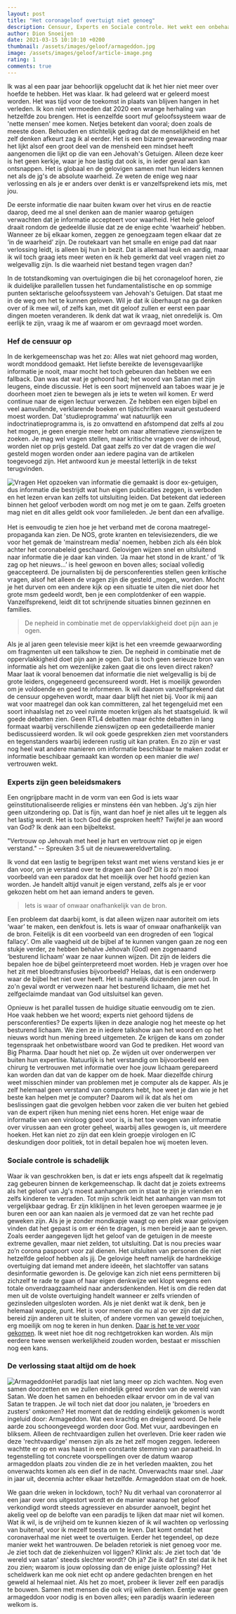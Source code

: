 ```yaml
---
layout: post
title: "Het coronageloof overtuigt niet genoeg"
description: Censuur, Experts en Sociale controle. Het wekt een onbehaaglijk gevoel van herkenning op. Hier ben ik al eerder geweest en het voelde toen ook al niet goed. Hoe de mindset van fundamentalistisch gelovingen lijkt op die van het coronageloof.
author: Dion Snoeijen
date: 2021-03-15 10:10:10 +0200
thumbnail: /assets/images/geloof/armageddon.jpg
image: /assets/images/geloof/article-image.png
rating: 1
comments: true
---
```


<div class="start">
    <p>Ik was al een paar jaar behoorlijk opgelucht dat ik het hier niet meer over hoefde te hebben. Het was klaar. Ik had geleerd wat er geleerd moest worden. Het was tijd voor de toekomst in plaats van blijven hangen in het verleden. Ik kon niet vermoeden dat 2020 een wrange herhaling van hetzelfde zou brengen. Het is eenzelfde soort muf geloofssysteem waar de 'nette mensen' mee komen. Netjes betekent dan vooral; doen zoals de meeste doen. Behouden en stichtelijk gedrag dat de menselijkheid en het zelf denken afkeurt zag ik al eerder. Het is een bizarre gewaarwording maar het lijkt alsof een groot deel van de mensheid een mindset heeft aangenomen die lijkt op die van een Jehovah's Getuigen. Alleen deze keer is het geen kerkje, waar je hoe lastig dat ook is, in ieder geval aan kan ontsnappen. Het is globaal en de gelovigen samen met hun leiders kennen net als de jg's de absolute waarheid. Ze weten de enige weg naar verlossing en als je er anders over denkt is er vanzelfsprekend iets mis, met jou.</p>
</div>

De eerste informatie die naar buiten kwam over het virus en de reactie daarop, deed me al snel denken aan de manier waarop getuigen verwachten dat je informatie accepteert voor waarheid. Het hele geloof draait rondom de gedeelde illusie dat ze de enige echte ‘waarheid’ hebben. Wanneer ze bij elkaar komen, zeggen ze genoegzaam tegen elkaar dat ze ‘in de waarheid’ zijn. De routekaart van het smalle en enige pad dat naar verlossing leidt, is alleen bij hun in bezit. Dat is allemaal leuk en aardig, maar ik wil toch graag iets meer weten en ik heb gemerkt dat veel vragen niet zo welgevallig zijn. Is die waarheid niet bestand tegen vragen dan?

In de totstandkoming van overtuigingen die bij het coronageloof horen, zie ik duidelijke parallellen tussen het fundamentalistische en op sommige punten sektarische geloofssysteem van Jehovah's Getuigen. Dat staat me in de weg om het te kunnen geloven. Wil je dat ik überhaupt na ga denken over of ik mee wil, of zelfs kan, met dit geloof zullen er eerst een paar dingen moeten veranderen. Ik denk dat wat ik vraag, niet onredelijk is. Om eerlijk te zijn, vraag ik me af waarom er om gevraagd moet worden.

### Hef de censuur op
In de kerkgemeenschap was het zo: Alles wat niet gehoord mag worden, wordt monddood gemaakt. Het liefste bereikte de levensgevaarlijke informatie je nooit, maar mocht het toch gebeuren dan hebben we een fallback. Dan was dat wat je gehoord had; het woord van Satan met zijn leugens, einde discussie. Het is een soort mijnenveld aan taboes waar je je doorheen moet zien te bewegen als je iets te weten wil komen. Er werd continue naar de eigen lectuur verwezen. Ze hebben een eigen bijbel en veel aanvullende, verklarende boeken en tijdschriften waaruit gestudeerd moest worden. Dat 'studieprogramma' wat natuurlijk een indoctrinatieprogramma is, is zo omvattend en afstompend dat zelfs al zou het mogen, je geen energie meer hebt om naar alternatieve zienswijzen te zoeken. Je mag wel vragen stellen, maar kritische vragen over de inhoud, worden niet op prijs gesteld. Dat gaat zelfs zo ver dat de vragen die _wel_ gesteld mogen worden onder aan iedere pagina van de artikelen toegevoegd zijn. Het antwoord kun je meestal letterlijk in de tekst terugvinden.

<p>
<img src="../../assets/images/geloof/vragen.jpg" alt="Vragen" title="Vragen" />
Het opzoeken van informatie die gemaakt is door ex-getuigen, dus informatie die bestrijdt wat hun eigen publicaties zeggen, is verboden en het lezen ervan kan zelfs tot uitsluiting leiden. Dat betekent dat iedereen binnen het geloof verboden wordt om nog met je om te gaan. Zelfs groeten mag niet en dit alles geldt ook voor familieleden. Je bent dan een afvallige.
<br /><br />
 Het is eenvoudig te zien hoe je het verband met de corona maatregel-propaganda kan zien. De NOS, grote kranten en televisiezenders, die we voor het gemak de 'mainstream media' noemen, hebben zich als één blok achter het coronabeleid geschaard. Gelovigen wijzen snel en uitsluitend naar informatie die je daar kan vinden. ‘Ja maar het stond in de krant.’ of ‘Ik zag op het nieuws...’ is heel gewoon en boven alles; sociaal volledig geaccepteerd. De journalisten bij de persconferenties stellen geen kritische vragen, alsof het alleen de vragen zijn die gesteld _mogen_ worden. Mocht je het durven om een andere kijk op een situatie te uiten die niet door het grote msm gedeeld wordt, ben je een complotdenker of een wappie. Vanzelfsprekend, leidt dit tot schrijnende situaties binnen gezinnen en families.
<blockquote>De nepheid in combinatie met de oppervlakkigheid doet pijn aan je ogen.</blockquote>
Als je al jaren geen televisie meer kijkt is het een vreemde gewaarwording om fragmenten uit een talkshow te zien. De nepheid in combinatie met de oppervlakkigheid doet pijn aan je ogen. Dat is toch geen serieuze bron van informatie als het om wezenlijke zaken gaat die ons leven direct raken? Maar laat ik vooral benoemen dat informatie die niet welgevallig is bij de grote leiders, ongegeneerd gecensureerd wordt. Het is moeilijk geworden om je voldoende en goed te informeren. Ik wil daarom vanzelfsprekend dat de censuur opgeheven wordt, maar daar blijft het niet bij. Voor ik mij aan wat voor maatregel dan ook kan committeren, zal het tegengeluid met een soort inhaalslag net zo veel ruimte moeten krijgen als het staatsgeluid. Ik wil goede debatten zien. Geen RTL4 debatten maar échte debatten in lang formaat waarbij verschillende zienswijzen op een gedetailleerde manier bediscussieerd worden. Ik wil ook goede gesprekken zien met voorstanders en tegenstanders waarbij iedereen rustig uit kan praten. En zo zijn er vast nog heel wat andere manieren om informatie beschikbaar te maken zodat er informatie beschibaar gemaakt kan worden op een manier die <i>wel</i> vertrouwen wekt.
</p>

### Experts zijn geen beleidsmakers
Een ongrijpbare macht in de vorm van een God is iets waar geïnstitutionaliseerde religies er minstens één van hebben. Jg's zijn hier geen uitzondering op. Dat is fijn, want dan hoef je niet alles uit te leggen als het lastig wordt. Het is toch God die gesproken heeft? Twijfel je aan woord van God? Ik denk aan een bijbeltekst.

"Vertrouw op Jehovah met heel je hart en vertrouw niet op je eigen verstand." -- Spreuken 3:5 uit de nieuwewereldvertaling.

Ik vond dat een lastig te begrijpen tekst want met wiens verstand kies je er dan voor, om je verstand over te dragen aan God? Dit is zo'n mooi voorbeeld van een paradox dat het moeilijk over het hoofd gezien kan worden. Je handelt altijd vanuit je eigen verstand, zelfs als je er voor gekozen hebt om het aan iemand anders te geven.

<p>
<blockquote>Iets is waar of onwaar onafhankelijk van de bron.</blockquote>
Een probleem dat daarbij komt, is dat alleen wijzen naar autoriteit om iets ‘waar’ te maken, een denkfout is. Iets is waar of onwaar onafhankelijk van de bron. Feitelijk is dit een voorbeeld van een drogreden of een ‘logical fallacy’. Om alle vaagheid uit de bijbel af te kunnen vangen gaan ze nog een stukje verder, ze hebben behalve Jehovah (God) een zogenaamd ‘besturend lichaam’ waar ze naar kunnen wijzen. Dit zijn de leiders die bepalen hoe de bijbel geïnterpreteerd moet worden. Heb je vragen over hoe het zit met bloedtransfusies bijvoorbeeld? Helaas, dat is een onderwerp waar de bijbel het niet over heeft. Het is namelijk duizenden jaren oud. In zo'n geval wordt er verwezen naar het besturend lichaam, die met het zelfgeclaimde mandaat van God uitsluitsel kan geven.
</p>

Opnieuw is het parallel tussen de huidige situatie eenvoudig om te zien. Hoe vaak hebben we het woord; experts niet gehoord tijdens de persconferenties? De experts lijken in deze analogie nog het meeste op het besturend lichaam. We zien ze in iedere talkshow aan het woord en op het nieuws wordt hun mening breed uitgemeten. Ze krijgen de kans om zonder tegenspraak het onbetwistbare woord van God te prediken. Het woord van Big Pharma. Daar houdt het niet op. Ze wijden uit over onderwerpen ver buiten hun expertise. Natuurlijk is het verstandig om bijvoorbeeld een chirurg te vertrouwen met informatie over hoe jouw lichaam gerepareerd kan worden dan dat van de kapper om de hoek. Maar diezelfde chirurg weet misschien minder van problemen met je computer als de kapper. Als je zelf helemaal geen verstand van computers hebt, hoe weet je dan wie je het beste kan helpen met je computer? Daarom wil ik dat als het om beslissingen gaat die gevolgen hebben voor zaken die ver buiten het gebied van de expert rijken hun mening niet eens horen. Het enige waar de informatie van een viroloog goed voor is, is het toe voegen van informatie over virussen aan een groter geheel, waarbij alles gewogen is, uit meerdere hoeken. Het kan niet zo zijn dat een klein groepje virologen en IC deskundigen door politiek, tot in detail bepalen hoe wij moeten leven.

### Sociale controle is schadelijk
Waar ik van geschrokken ben, is dat er iets engs afspeelt dat ik regelmatig zag gebeuren binnen de kerkgemeenschap. Ik dacht dat je zoiets extreems als het geloof van Jg's moest aanhangen om in staat te zijn je vrienden en zelfs kinderen te verraden. Tot mijn schrik leidt het aanhangen van msm tot vergelijkbaar gedrag. Er zijn kliklijnen in het leven geroepen waarmee je je buren een oor aan kan naaien als je vermoed dat ze van het rechte pad geweken zijn. Als je je zonder mondkapje waagt op een plek waar gelovigen vinden dat het gepast is om er één te dragen, is men bereid je aan te geven. Zoals eerder aangegeven lijdt het geloof van de getuigen in de meeste extreme gevallen, maar niet zelden, tot uitsluiting. Dat is nou precies waar zo’n corona paspoort voor zal dienen. Het uitsluiten van personen die niet hetzelfde geloof hebben als jij. De gelovige heeft namelijk de hardnekkige overtuiging dat iemand met andere ideeën, het slachtoffer van satans desinformatie geworden is. De gelovige kan zich niet eens permitteren bij zichzelf te rade te gaan of haar eigen denkwijze wel klopt wegens een totale onverdraagzaamheid naar andersdenkenden. Het is om die reden dat men uit de volste overtuiging handelt wanneer er zelfs vrienden of gezinsleden uitgesloten worden. Als je niet denkt wat ik denk, ben je helemaal wappie, punt. Het is voor mensen die nu al zo ver zijn dat ze bereid zijn anderen uit te sluiten, of andere vormen van geweld toejuichen, erg moeilijk om nog te keren in hun denken. [Daar is het te ver voor gekomen](https://www.egoic.nl/artikelen/2021-03-15-overtuigingen-en-dicussies-over-corona.html). Ik weet niet hoe dit nog rechtgetrokken kan worden. Als mijn eerdere twee wensen werkelijkheid zouden worden, bestaat er misschien nog een kans.

### De verlossing staat altijd om de hoek
<p><img src="/assets/images/geloof/armageddon.jpg" alt="Armageddon" title="Armageddon" />Het paradijs laat niet lang meer op zich wachten. Nog even samen doorzetten en we zullen eindelijk gered worden van de wereld van Satan. We doen het samen en behoeden elkaar ervoor om in de val van Satan te trappen. Je wil toch niet dat door jou nalaten, je 'broeders en zusters' omkomen? Het moment dat de redding eindelijk gekomen is wordt ingeluid door: Armageddon. Wat een krachtig en dreigend woord. De hele aarde zou schoongeveegd worden door God. Met vuur, aardbevingen en bliksem. Alleen de rechtvaardigen zullen het overleven. Drie keer raden wie deze 'rechtvaardige' mensen zijn als ze het zelf mogen zeggen. Iedereen wachtte er op en was haast in een constante stemming van paraatheid. In tegenstelling tot concrete voorspellingen over de datum waarop armageddon plaats zou vinden die ze in het verleden maakten, zou het onverwachts komen als een dief in de nacht. Onverwachts maar snel. Jaar in jaar uit, decennia achter elkaar hetzelfde. Armageddon staat om de hoek.</p>

We gaan drie weken in lockdown, toch? Nu dit verhaal van coronaterror al een jaar over ons uitgestort wordt en de manier waarop het geloof verkondigd wordt steeds agressiever en absurder aanvoelt, begint het akelig veel op de belofte van een paradijs te lijken dat maar niet wil komen. Wat ik wil, is de vrijheid om te kunnen kiezen of ik wil wachten op verlossing van buitenaf, voor ik mezelf toesta om te leven. Dat komt omdat het coronaverhaal me niet weet te overtuigen. Eerder het tegendeel, op deze manier wekt het wantrouwen. De beladen retoriek is niet genoeg voor me. Je ziet toch dat de ziekenhuizen vol liggen? Klinkt als: Je ziet toch dat 'de wereld van satan' steeds slechter wordt? Oh ja? Zie ik dat? En stel dat ik het zou zien; waarom is jouw oplossing dan de enige juiste oplossing? Het scheldwerk kan me ook niet echt op andere gedachten brengen en het geweld al helemaal niet. Als het zo moet, probeer ik liever zelf een paradijs te bouwen. Samen met mensen die ook vrij willen denken. Eentje waar geen armageddon voor nodig is en boven alles; een paradijs waarin iedereen welkom is.
